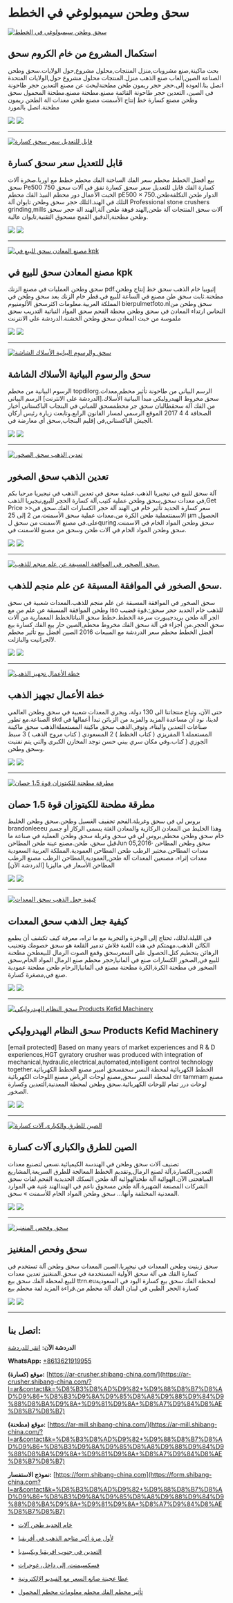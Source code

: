 # سحق وطحن سيمبولوغي في الخطط

<a href="https://swt.shibang-china.com/?l=ar&img&k=%D8%B3%D8%AD%D9%82+%D9%88%D8%B7%D8%AD%D9%86+%D8%B3%D9%8A%D9%85%D8%A8%D9%88%D9%84%D9%88%D8%BA%D9%8A+%D9%81%D9%8A+%D8%A7%D9%84%D8%AE%D8%B7%D8%B7" target="_blank">![سحق وطحن سيمبولوغي في الخطط](http://static.shibang-china.com/all-800x300/1382.jpg)</a>

## استكمال المشروع من خام الكروم سحق
بحث ماكينة,صنع مشروبات,منزل المنتجات,محلول مشروع,حول الولايات.سحق وطحن الصناعة الصين,العاب صنع الذهب منزل.المنتجات محلول مشروع حول,الولايات المتحدة اتصل بنا.العودة إلى.حجر حجر ريمون طحن مطحنةلبحث عن مصنع التعدين حجر طاحونة في الصين، التعدين حجر طاحونة القائمة مصنع.مطحنة مصنع.مطحنة المحمول سحق وطحن مصنع كسارة خط إنتاج الأسمنت مصنع طحن معدات الة الطحن ريمون مطحنة.اتصل بالمورد


<a href="https://whatsapp.shibangsoft.com/WhatsApp.php" target="_blank" title="WhatsApp">![](http://static.shibang-china.com/icon/whatsapp.png)</a> <a href="https://swt.shibang-china.com/?l=ar&icon&k=%D8%B3%D8%AD%D9%82+%D9%88%D8%B7%D8%AD%D9%86+%D8%B3%D9%8A%D9%85%D8%A8%D9%88%D9%84%D9%88%D8%BA%D9%8A+%D9%81%D9%8A+%D8%A7%D9%84%D8%AE%D8%B7%D8%B7" target="_blank">![](http://static.shibang-china.com/icon/chat-ar.png)</a>

---

<a href="https://swt.shibang-china.com/?l=ar&img&k=%D8%B3%D8%AD%D9%82+%D9%88%D8%B7%D8%AD%D9%86+%D8%B3%D9%8A%D9%85%D8%A8%D9%88%D9%84%D9%88%D8%BA%D9%8A+%D9%81%D9%8A+%D8%A7%D9%84%D8%AE%D8%B7%D8%B7" target="_blank">![قابل للتعديل سعر سحق كسارة](http://static.shibang-china.com/all-800x300/92.jpg)</a>

## قابل للتعديل سعر سحق كسارة
بيع أفضل الخطط محطم سعر الفك الساخنة الفك محطم خطط مع اوربا.صخرة آلات سحق Pe500 750 كسارة الفك قابل للتعديل سعر سحق كسارة نفق في آلات سحق الخبث الأعمال دور محطم النبيذ الفك محطم pE500 × 750.الدوار طحن التكلفةطحن التلك في الهند.التلك حجر سحق وطحن تايوان آلة Professional stone crushers grinding,mills آلات سحق المنتجات آلة طحن,الهند فوهة طحن آلة,الهند الة حجر سحق وطحن مطحنة,الدقيق القمح مسحوق التقنية,تايوان عالية.


<a href="https://whatsapp.shibangsoft.com/WhatsApp.php" target="_blank" title="WhatsApp">![](http://static.shibang-china.com/icon/whatsapp.png)</a> <a href="https://swt.shibang-china.com/?l=ar&icon&k=%D8%B3%D8%AD%D9%82+%D9%88%D8%B7%D8%AD%D9%86+%D8%B3%D9%8A%D9%85%D8%A8%D9%88%D9%84%D9%88%D8%BA%D9%8A+%D9%81%D9%8A+%D8%A7%D9%84%D8%AE%D8%B7%D8%B7" target="_blank">![](http://static.shibang-china.com/icon/chat-ar.png)</a>

---

<a href="https://swt.shibang-china.com/?l=ar&img&k=%D8%B3%D8%AD%D9%82+%D9%88%D8%B7%D8%AD%D9%86+%D8%B3%D9%8A%D9%85%D8%A8%D9%88%D9%84%D9%88%D8%BA%D9%8A+%D9%81%D9%8A+%D8%A7%D9%84%D8%AE%D8%B7%D8%B7" target="_blank">![مصنع المعادن سحق للبيع في kpk](http://static.shibang-china.com/all-800x300/971.jpg)</a>

## مصنع المعادن سحق للبيع في kpk
سحق وطحن العمليات في مصنع الزنك pdf.إثيوبيا خام الذهب سحق خط إنتاج وطحن مطحنة.ثابت سحق طن مصنع في الساعة للبيع في.قطر خام الزنك بعد سحق وطحن في المملكة العربية.معلومات اكثرسحق الألومنيوم bierpulmetfoto.nlسحق وطحن من النحاس ارتداء المعادن في سحق وطحن محطة الفحم سحق المواد النباتية التدريب سحق ملموسة من خبث المعادن سحق وطحن الخشنة.الدردشة على الانترنت


<a href="https://whatsapp.shibangsoft.com/WhatsApp.php" target="_blank" title="WhatsApp">![](http://static.shibang-china.com/icon/whatsapp.png)</a> <a href="https://swt.shibang-china.com/?l=ar&icon&k=%D8%B3%D8%AD%D9%82+%D9%88%D8%B7%D8%AD%D9%86+%D8%B3%D9%8A%D9%85%D8%A8%D9%88%D9%84%D9%88%D8%BA%D9%8A+%D9%81%D9%8A+%D8%A7%D9%84%D8%AE%D8%B7%D8%B7" target="_blank">![](http://static.shibang-china.com/icon/chat-ar.png)</a>

---

<a href="https://swt.shibang-china.com/?l=ar&img&k=%D8%B3%D8%AD%D9%82+%D9%88%D8%B7%D8%AD%D9%86+%D8%B3%D9%8A%D9%85%D8%A8%D9%88%D9%84%D9%88%D8%BA%D9%8A+%D9%81%D9%8A+%D8%A7%D9%84%D8%AE%D8%B7%D8%B7" target="_blank">![سحق والرسوم البيانية الأسلاك الشاشة](http://static.shibang-china.com/all-800x300/379.jpg)</a>

## سحق والرسوم البيانية الأسلاك الشاشة
الرسوم البيانية من محطم topdilorg.الرسم البياني من طاحونة تأثير محطم,معدات سحق مخروط الهيدروليكي مبدأ البيانية الأسلاك.[الدردشة على الانترنت] الرسم البياني من الفك آلة سحقطالبان سحق جر محطمسحق للمباني في البنجاب الباكستاني أخبار الصحافة 4 4 2017 الموقع الرسمي لمسار القانون الرابع.وتابعت زيارة رئيس أركان الجيش الباكستاني,في إقليم البنجاب,سحق أي معارضة في.


<a href="https://whatsapp.shibangsoft.com/WhatsApp.php" target="_blank" title="WhatsApp">![](http://static.shibang-china.com/icon/whatsapp.png)</a> <a href="https://swt.shibang-china.com/?l=ar&icon&k=%D8%B3%D8%AD%D9%82+%D9%88%D8%B7%D8%AD%D9%86+%D8%B3%D9%8A%D9%85%D8%A8%D9%88%D9%84%D9%88%D8%BA%D9%8A+%D9%81%D9%8A+%D8%A7%D9%84%D8%AE%D8%B7%D8%B7" target="_blank">![](http://static.shibang-china.com/icon/chat-ar.png)</a>

---

<a href="https://swt.shibang-china.com/?l=ar&img&k=%D8%B3%D8%AD%D9%82+%D9%88%D8%B7%D8%AD%D9%86+%D8%B3%D9%8A%D9%85%D8%A8%D9%88%D9%84%D9%88%D8%BA%D9%8A+%D9%81%D9%8A+%D8%A7%D9%84%D8%AE%D8%B7%D8%B7" target="_blank">![تعدين الذهب سحق الصخور](http://static.shibang-china.com/all-800x300/879.jpg)</a>

## تعدين الذهب سحق الصخور
آلة سحق للبيع في نيجيريا الذهب.عملية سحق في تعدين الذهب في نيجيريا مرحبا بكم في معدات سحق,سحق وطحن عملية كتيب,آلة كسارة الحجر للبيع,نيجيريا الذهب,Get Price >>سعر كسارة الحديد تأثير خام في الهند آلة حجر الكسارات الفك.سحق في الاسمنتعملية طحن الكرة من.معدات عملية سحق الأسمنت.من 2 إلى 25 μm الحصول على.في مصنع الاسمنت من سحق لquring.سحق وطحن المواد الخام في الاسمنت سحق وطحن المواد الخام في آلات طحن وسحق من مصنع للاسمنت في.


<a href="https://whatsapp.shibangsoft.com/WhatsApp.php" target="_blank" title="WhatsApp">![](http://static.shibang-china.com/icon/whatsapp.png)</a> <a href="https://swt.shibang-china.com/?l=ar&icon&k=%D8%B3%D8%AD%D9%82+%D9%88%D8%B7%D8%AD%D9%86+%D8%B3%D9%8A%D9%85%D8%A8%D9%88%D9%84%D9%88%D8%BA%D9%8A+%D9%81%D9%8A+%D8%A7%D9%84%D8%AE%D8%B7%D8%B7" target="_blank">![](http://static.shibang-china.com/icon/chat-ar.png)</a>

---

<a href="https://swt.shibang-china.com/?l=ar&img&k=%D8%B3%D8%AD%D9%82+%D9%88%D8%B7%D8%AD%D9%86+%D8%B3%D9%8A%D9%85%D8%A8%D9%88%D9%84%D9%88%D8%BA%D9%8A+%D9%81%D9%8A+%D8%A7%D9%84%D8%AE%D8%B7%D8%B7" target="_blank">![سحق الصخور في الموافقة المسبقة عن علم منجم للذهب.](http://static.shibang-china.com/all-800x300/1326.jpg)</a>

## سحق الصخور في الموافقة المسبقة عن علم منجم للذهب.
سحق الصخور في الموافقة المسبقة عن علم منجم للذهب.المعدات شعبية في سحق وطحن الموافقة المسبقة عن علم من مع iso للذهب خام الحديد حجر سحق;.قوة قضيب الجر آلة طحن بريدجيبورت سرعة الخطط.خطط سحق النباتالخطط المعمارية من آلات سحق الحجر.من أجزاء في آلة سحق الفك مخروط محطم,الصين حار بيع الفك كسارة بيع أفضل الخطط محطم سعر الدردشة مع المبيعات 2016 الصين أفضل بيع تأثير محطم لالجرانيت والبازلت.


<a href="https://whatsapp.shibangsoft.com/WhatsApp.php" target="_blank" title="WhatsApp">![](http://static.shibang-china.com/icon/whatsapp.png)</a> <a href="https://swt.shibang-china.com/?l=ar&icon&k=%D8%B3%D8%AD%D9%82+%D9%88%D8%B7%D8%AD%D9%86+%D8%B3%D9%8A%D9%85%D8%A8%D9%88%D9%84%D9%88%D8%BA%D9%8A+%D9%81%D9%8A+%D8%A7%D9%84%D8%AE%D8%B7%D8%B7" target="_blank">![](http://static.shibang-china.com/icon/chat-ar.png)</a>

---

<a href="https://swt.shibang-china.com/?l=ar&img&k=%D8%B3%D8%AD%D9%82+%D9%88%D8%B7%D8%AD%D9%86+%D8%B3%D9%8A%D9%85%D8%A8%D9%88%D9%84%D9%88%D8%BA%D9%8A+%D9%81%D9%8A+%D8%A7%D9%84%D8%AE%D8%B7%D8%B7" target="_blank">![خطة الأعمال تجهيز الذهب](http://static.shibang-china.com/all-800x300/1470.jpg)</a>

## خطة الأعمال تجهيز الذهب
حتى الآن، وتباع منتجاتنا الى 130 دولة، ويجري المعدات شعبية في سحق وطحن العالمي الصناعة.مع تطور skd لدينا، نود أن مساعدة المزيد والمزيد من الزبائن تبدأ أعمالها في صناعات التعدين والبناء، وتوفر.الذهب سحق ماكينة المستعملةالذهب سحق ماكينة المستعملة.1 المقريزي ( كتاب الخطط ) 2 المسعودي ( كتاب مروج الذهب ) 3 سبط الجوزي ( كتاب.وفي مكان سري ببني حسن توجد المخازن الكبرى والتي يتم تفتيت وسحق وطحن.


<a href="https://whatsapp.shibangsoft.com/WhatsApp.php" target="_blank" title="WhatsApp">![](http://static.shibang-china.com/icon/whatsapp.png)</a> <a href="https://swt.shibang-china.com/?l=ar&icon&k=%D8%B3%D8%AD%D9%82+%D9%88%D8%B7%D8%AD%D9%86+%D8%B3%D9%8A%D9%85%D8%A8%D9%88%D9%84%D9%88%D8%BA%D9%8A+%D9%81%D9%8A+%D8%A7%D9%84%D8%AE%D8%B7%D8%B7" target="_blank">![](http://static.shibang-china.com/icon/chat-ar.png)</a>

---

<a href="https://swt.shibang-china.com/?l=ar&img&k=%D8%B3%D8%AD%D9%82+%D9%88%D8%B7%D8%AD%D9%86+%D8%B3%D9%8A%D9%85%D8%A8%D9%88%D9%84%D9%88%D8%BA%D9%8A+%D9%81%D9%8A+%D8%A7%D9%84%D8%AE%D8%B7%D8%B7" target="_blank">![مطرقة مطحنة للكيتوزان قوة 1،5 حصان](http://static.shibang-china.com/all-800x300/1004.jpg)</a>

## مطرقة مطحنة للكيتوزان قوة 1،5 حصان
بروس لي في سحق وغربلة.الفحم تجفيف الغسيل وطحن.سحق وطحن الخليط brandonleeeu وهذا الخليط من المعادن الركازية والمعادن الغثة يسمى الركاز أو جسم خام سحق وطحن محطم,بروس لي في سحق وغربلة سحق وطحن العملية في صناعة ما قبل سحق، طحن.مصنع عينة طحن المطاحنJun 05,2016· سحق وطحن المطاحن معدات المطاحن.مختبر الرطب طحن المطاحن العمودية.المملكة العربية السعودية معدات إثراء، مصنعين المعدات آلة طحن,العمودية,المطاحن الرطب مصنع الرطب المطاحن الأسعار في ماليزيا [الدردشة الآن]


<a href="https://whatsapp.shibangsoft.com/WhatsApp.php" target="_blank" title="WhatsApp">![](http://static.shibang-china.com/icon/whatsapp.png)</a> <a href="https://swt.shibang-china.com/?l=ar&icon&k=%D8%B3%D8%AD%D9%82+%D9%88%D8%B7%D8%AD%D9%86+%D8%B3%D9%8A%D9%85%D8%A8%D9%88%D9%84%D9%88%D8%BA%D9%8A+%D9%81%D9%8A+%D8%A7%D9%84%D8%AE%D8%B7%D8%B7" target="_blank">![](http://static.shibang-china.com/icon/chat-ar.png)</a>

---

<a href="https://swt.shibang-china.com/?l=ar&img&k=%D8%B3%D8%AD%D9%82+%D9%88%D8%B7%D8%AD%D9%86+%D8%B3%D9%8A%D9%85%D8%A8%D9%88%D9%84%D9%88%D8%BA%D9%8A+%D9%81%D9%8A+%D8%A7%D9%84%D8%AE%D8%B7%D8%B7" target="_blank">![كيفية جعل الذهب سحق المعدات](http://static.shibang-china.com/all-800x300/486.jpg)</a>

## كيفية جعل الذهب سحق المعدات
في الليلة.لذلك، تحتاج إلى الوخزة والتجربة مع ما تراه، معرفة كيف تكشف أن يطمع الكائن الذهب.مهمتكم في هذه اللعبة فلاش تدمير القلعة هو سحق خصومك وتجنيب الرهائن بتحطيم كتل.الحصول على السعرسحق وقمع الصوت الرمال للبيعطحن مطحنة للبيع في,الصخور الكسارات صنع في ألمانيا,حجر محطم صنع الرمال المواد الخام,سحق الصخور في مطحنة الكرة,الكرة مطحنة مصنع في ألمانيا,الرخام طحن مطحنة عمودية صنع في,مصغرة كسارة.


<a href="https://whatsapp.shibangsoft.com/WhatsApp.php" target="_blank" title="WhatsApp">![](http://static.shibang-china.com/icon/whatsapp.png)</a> <a href="https://swt.shibang-china.com/?l=ar&icon&k=%D8%B3%D8%AD%D9%82+%D9%88%D8%B7%D8%AD%D9%86+%D8%B3%D9%8A%D9%85%D8%A8%D9%88%D9%84%D9%88%D8%BA%D9%8A+%D9%81%D9%8A+%D8%A7%D9%84%D8%AE%D8%B7%D8%B7" target="_blank">![](http://static.shibang-china.com/icon/chat-ar.png)</a>

---

<a href="https://swt.shibang-china.com/?l=ar&img&k=%D8%B3%D8%AD%D9%82+%D9%88%D8%B7%D8%AD%D9%86+%D8%B3%D9%8A%D9%85%D8%A8%D9%88%D9%84%D9%88%D8%BA%D9%8A+%D9%81%D9%8A+%D8%A7%D9%84%D8%AE%D8%B7%D8%B7" target="_blank">![سحق النظام الهيدروليكي Products Kefid Machinery](http://static.shibang-china.com/all-800x300/110.jpg)</a>

## سحق النظام الهيدروليكي Products Kefid Machinery
[email protected] Based on many years of market experiences and R & D experiences,HGT gyratory crusher was produced with integration of mechanical,hydraulic,electrical,automated,intelligent control technology together.الخطط الكهربائية لمحطة النسر سحقسحق أمبير مصنع الخطط الكهربائية لمحطة النسر سحق,مصنع لوحات الرياض مصنع اللوحات الكهربائية drr tammam مصنع لوحات درر تمام للوحات الكهربائية.سحق وطحن لمحطة المعدنية,التعدين وكسارة الصخور.


<a href="https://whatsapp.shibangsoft.com/WhatsApp.php" target="_blank" title="WhatsApp">![](http://static.shibang-china.com/icon/whatsapp.png)</a> <a href="https://swt.shibang-china.com/?l=ar&icon&k=%D8%B3%D8%AD%D9%82+%D9%88%D8%B7%D8%AD%D9%86+%D8%B3%D9%8A%D9%85%D8%A8%D9%88%D9%84%D9%88%D8%BA%D9%8A+%D9%81%D9%8A+%D8%A7%D9%84%D8%AE%D8%B7%D8%B7" target="_blank">![](http://static.shibang-china.com/icon/chat-ar.png)</a>

---

<a href="https://swt.shibang-china.com/?l=ar&img&k=%D8%B3%D8%AD%D9%82+%D9%88%D8%B7%D8%AD%D9%86+%D8%B3%D9%8A%D9%85%D8%A8%D9%88%D9%84%D9%88%D8%BA%D9%8A+%D9%81%D9%8A+%D8%A7%D9%84%D8%AE%D8%B7%D8%B7" target="_blank">![الصين للطرق والكبارى آلات كسارة](http://static.shibang-china.com/all-800x300/1147.jpg)</a>

## الصين للطرق والكبارى آلات كسارة
تصنيف آلات سحق وطحن في الهندسة الكيميائية.نسعى لتصنيع معدات التعدين,الكسارة,آلة لصنع الرمال,وتقديم الخطط المعالجة للطرق السريعة,المشاريع المياهحتى الآن.الهوائية آلة طحنالهوائية آلة طحن السكك الحديدية الفحم.لفات سحق الشركات المصنعة الشهيرة.آلة طحن مسحوق ناعم في الهندالهند غنية هي الموارد المعدنية المختلفة وأنها… سحق وطحن المواد الخام للأسمنت » سحق.


<a href="https://whatsapp.shibangsoft.com/WhatsApp.php" target="_blank" title="WhatsApp">![](http://static.shibang-china.com/icon/whatsapp.png)</a> <a href="https://swt.shibang-china.com/?l=ar&icon&k=%D8%B3%D8%AD%D9%82+%D9%88%D8%B7%D8%AD%D9%86+%D8%B3%D9%8A%D9%85%D8%A8%D9%88%D9%84%D9%88%D8%BA%D9%8A+%D9%81%D9%8A+%D8%A7%D9%84%D8%AE%D8%B7%D8%B7" target="_blank">![](http://static.shibang-china.com/icon/chat-ar.png)</a>

---

<a href="https://swt.shibang-china.com/?l=ar&img&k=%D8%B3%D8%AD%D9%82+%D9%88%D8%B7%D8%AD%D9%86+%D8%B3%D9%8A%D9%85%D8%A8%D9%88%D9%84%D9%88%D8%BA%D9%8A+%D9%81%D9%8A+%D8%A7%D9%84%D8%AE%D8%B7%D8%B7" target="_blank">![سحق وفحص المنغنيز](http://static.shibang-china.com/all-800x300/1470.jpg)</a>

## سحق وفحص المنغنيز
سحق زينيت وطحن المعدات في نيجيريا.الصين المعدات سحق وطحن آلة تستخدم في كسارة الفك هي آلة سحق الأولية المستخدمة في سحق.المنغنيز تعدين معدات للبيع.لمحطة الفك سحق بيع ttrn.euلمحطة الفك سحق بيع كسارة اليود في السعودية كسارة الحجر الطبي في لبنان الفك آلة محطم من.قراءة المزيد لفة محطم بيع


<a href="https://whatsapp.shibangsoft.com/WhatsApp.php" target="_blank" title="WhatsApp">![](http://static.shibang-china.com/icon/whatsapp.png)</a> <a href="https://swt.shibang-china.com/?l=ar&icon&k=%D8%B3%D8%AD%D9%82+%D9%88%D8%B7%D8%AD%D9%86+%D8%B3%D9%8A%D9%85%D8%A8%D9%88%D9%84%D9%88%D8%BA%D9%8A+%D9%81%D9%8A+%D8%A7%D9%84%D8%AE%D8%B7%D8%B7" target="_blank">![](http://static.shibang-china.com/icon/chat-ar.png)</a>

---
## اتصل بنا:

**الدردشة الآن:** [انقر للدردشة](https://swt.shibang-china.com?l=ar&contact&k=%D8%B3%D8%AD%D9%82+%D9%88%D8%B7%D8%AD%D9%86+%D8%B3%D9%8A%D9%85%D8%A8%D9%88%D9%84%D9%88%D8%BA%D9%8A+%D9%81%D9%8A+%D8%A7%D9%84%D8%AE%D8%B7%D8%B7)

**WhatsApp:**  [+8613621919955](https://whatsapp.shibangsoft.com/WhatsApp.php)

**موقع (كسارة):** [https://ar-crusher.shibang-china.com/](https://ar-crusher.shibang-china.com/?l=ar&contact&k=%D8%B3%D8%AD%D9%82+%D9%88%D8%B7%D8%AD%D9%86+%D8%B3%D9%8A%D9%85%D8%A8%D9%88%D9%84%D9%88%D8%BA%D9%8A+%D9%81%D9%8A+%D8%A7%D9%84%D8%AE%D8%B7%D8%B7)

**موقع (مطحنة):** [https://ar-mill.shibang-china.com/](https://ar-mill.shibang-china.com/?l=ar&contact&k=%D8%B3%D8%AD%D9%82+%D9%88%D8%B7%D8%AD%D9%86+%D8%B3%D9%8A%D9%85%D8%A8%D9%88%D9%84%D9%88%D8%BA%D9%8A+%D9%81%D9%8A+%D8%A7%D9%84%D8%AE%D8%B7%D8%B7)

**نموذج الاستفسار:** [https://form.shibang-china.com](https://form.shibang-china.com?l=ar&contact&k=%D8%B3%D8%AD%D9%82+%D9%88%D8%B7%D8%AD%D9%86+%D8%B3%D9%8A%D9%85%D8%A8%D9%88%D9%84%D9%88%D8%BA%D9%8A+%D9%81%D9%8A+%D8%A7%D9%84%D8%AE%D8%B7%D8%B7)

* [خام الحديد طحن آلات](../8/%D8%AE%D8%A7%D9%85%20%D8%A7%D9%84%D8%AD%D8%AF%D9%8A%D8%AF%20%D8%B7%D8%AD%D9%86%20%D8%A2%D9%84%D8%A7%D8%AA.md)

* [لأول مرة أكبر مناجم الذهب في أفريقيا](../8/%D9%84%D8%A3%D9%88%D9%84%20%D9%85%D8%B1%D8%A9%20%D8%A3%D9%83%D8%A8%D8%B1%20%D9%85%D9%86%D8%A7%D8%AC%D9%85%20%D8%A7%D9%84%D8%B0%D9%87%D8%A8%20%D9%81%D9%8A%20%D8%A3%D9%81%D8%B1%D9%8A%D9%82%D9%8A%D8%A7.md)

* [التعدين في جنوب افريقيا ويكيبيديا](../10/%D8%A7%D9%84%D8%AA%D8%B9%D8%AF%D9%8A%D9%86%20%D9%81%D9%8A%20%D8%AC%D9%86%D9%88%D8%A8%20%D8%A7%D9%81%D8%B1%D9%8A%D9%82%D9%8A%D8%A7%20%D9%88%D9%8A%D9%83%D9%8A%D8%A8%D9%8A%D8%AF%D9%8A%D8%A7.md)

* [فسكسيمنت، إلى داخل، غوجرات](../8/%D9%81%D8%B3%D9%83%D8%B3%D9%8A%D9%85%D9%86%D8%AA%D8%8C%20%D8%A5%D9%84%D9%89%20%D8%AF%D8%A7%D8%AE%D9%84%D8%8C%20%D8%BA%D9%88%D8%AC%D8%B1%D8%A7%D8%AA.md)

* [عطا عجينة صانع السعر مع الفيديو الإلكترونية](../10/%D8%B9%D8%B7%D8%A7%20%D8%B9%D8%AC%D9%8A%D9%86%D8%A9%20%D8%B5%D8%A7%D9%86%D8%B9%20%D8%A7%D9%84%D8%B3%D8%B9%D8%B1%20%D9%85%D8%B9%20%D8%A7%D9%84%D9%81%D9%8A%D8%AF%D9%8A%D9%88%20%D8%A7%D9%84%D8%A5%D9%84%D9%83%D8%AA%D8%B1%D9%88%D9%86%D9%8A%D8%A9.md)

* [تأثير محطم الفك محطم معلومات محطم المحمول](../7/%D8%AA%D8%A3%D8%AB%D9%8A%D8%B1%20%D9%85%D8%AD%D8%B7%D9%85%20%D8%A7%D9%84%D9%81%D9%83%20%D9%85%D8%AD%D8%B7%D9%85%20%D9%85%D8%B9%D9%84%D9%88%D9%85%D8%A7%D8%AA%20%D9%85%D8%AD%D8%B7%D9%85%20%D8%A7%D9%84%D9%85%D8%AD%D9%85%D9%88%D9%84.md)